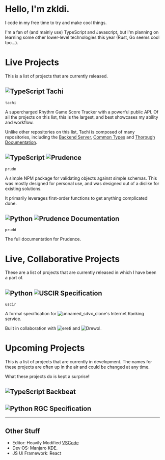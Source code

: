 # Hello, I'm zkldi.

I code in my free time to try and make cool things.

I'm a fan of (and mainly use) TypeScript and Javascript, but I'm planning on learning some other lower-level technologies this year (Rust, Go seems cool too...).

# Live Projects

This is a list of projects that are currently released.

## ![TypeScript](https://raw.githubusercontent.com/abranhe/programming-languages-logos/master/src/typescript/typescript_32x32.png) Tachi
`tachi`

A supercharged Rhythm Game Score Tracker with a powerful public API. Of all the projects on this list, this is the largest, and best showcases my ability and workflow.

Unlike other repositories on this list, Tachi is composed of many repositories, including the [Backend Server](https://github.com/zkldi/tachi-server), [Common Types](https://github.com/zkldi/tachi-common) and [Thorough Documentation](https://github.com/zkldi/tachi-docs).

## ![TypeScript](https://raw.githubusercontent.com/abranhe/programming-languages-logos/master/src/typescript/typescript_32x32.png) ![Prudence](https://github.com/zkldi/Prudence)
`prudn`

A simple NPM package for validating objects against simple schemas. This was mostly designed for personal use, and was designed out of a dislike for existing solutions.

It primarily leverages first-order functions to get anything complicated done.

## ![Python](https://raw.githubusercontent.com/abranhe/programming-languages-logos/master/src/python/python_32x32.png) ![Prudence Documentation](https://github.com/zkldi/prudence-docs)
`prudd`

The full documentation for Prudence.

# Live, Collaborative Projects

These are a list of projects that are currently released in which I have been a part of.

## ![Python](https://raw.githubusercontent.com/abranhe/programming-languages-logos/master/src/python/python_32x32.png) ![USCIR Specification](https://github.com/zkldi/uscir-spec)
`uscir`

A formal specification for ![unnamed_sdvx_clone](https://github.com/Drewol/unnamed_sdvx_clone)'s Internet Ranking service.

Built in collaboration with ![ereti](https://github.com/ereti) and ![Drewol](https://github.com/Drewol).

# Upcoming Projects

This is a list of projects that are currently in development. The names for these projects are often up in the air and could be changed at any time.

What these projects do is kept a surprise!

## ![TypeScript](https://raw.githubusercontent.com/abranhe/programming-languages-logos/master/src/typescript/typescript_32x32.png) Backbeat

## ![Python](https://raw.githubusercontent.com/abranhe/programming-languages-logos/master/src/python/python_32x32.png) RGC Specification

*****

## Other Stuff

- Editor: Heavily Modified [VSCode](https://github.com/microsoft/vscode)
- Dev OS: Manjaro KDE.
- JS UI Framework: React
